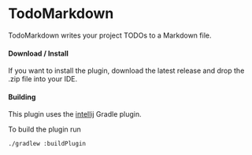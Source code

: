 # TodoMarkdown

TodoMarkdown writes your project TODOs to a Markdown file.

#### Download / Install

If you want to install the plugin, download the latest release and drop the .zip file into your IDE.

#### Building

This plugin uses the [intellij](https://github.com/JetBrains/gradle-intellij-plugin) Gradle plugin.

To build the plugin run
```bash
./gradlew :buildPlugin
```
